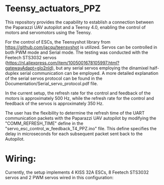 # Teensy_actuators_PPZ
This repository provides the capability to establish a connection between the Paparazzi UAV autopilot and a Teensy 4.0, enabling the control of motors and servomotors using the Teensy.

For the control of ESCs, the Teensyshot library from https://github.com/jacqu/teensyshot is utilized.
Servos can be controlled in both PWM mode and Serial mode. The testing was conducted with the Feetech STS3032 servos (https://nl.aliexpress.com/item/1005001678105997.html?gatewayAdapt=glo2nld), 
but any serial servos employing the dinamixel half-duplex serial communication can be employed. 
A more detailed explanation of the serial servos protocol can be found in the Documentation/Serial_servo_protocol.pdf file.

In the current setup, the refresh rate for the control and feedback of the motors is approximately 500 Hz, while the refresh rate for the control and feedback of the servos is approximately 350 Hz.

The user has the flexibility to determine the refresh time of the UART communication packets with the Paparazzi UAV autopilot by modifying the "COMM_REFRESH_TIME" define in the 
"servo_esc_control_w_feedback_T4_PPZ.ino" file. This define specifies the delay in microseconds for each subsequent packet sent back to the Autopilot.

# Wiring:
Currently, the setup implements 4 KISS 32A ESCs, 8 Feetech STS3032 servos and 2 PWM servos wired in this configuration: 
